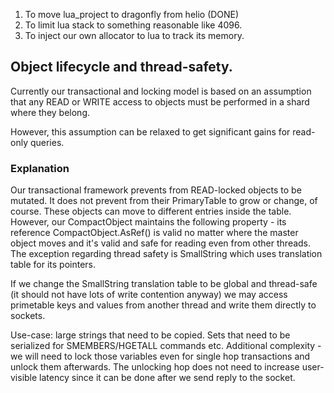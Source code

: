 1. To move lua_project to dragonfly from helio (DONE)
2. To limit lua stack to something reasonable like 4096.
3. To inject our own allocator to lua to track its memory.


## Object lifecycle and thread-safety.

Currently our transactional and locking model is based on an assumption that any READ or WRITE
access to objects must be performed in a shard where they belong.

However, this assumption can be relaxed to get significant gains for read-only queries.

### Explanation
Our transactional framework prevents from READ-locked objects to be mutated. It does not prevent from their PrimaryTable to grow or change, of course. These objects can move to different entries inside the table. However, our CompactObject maintains the following property - its reference CompactObject.AsRef() is valid no matter where the master object moves and it's valid and safe for reading even from other threads. The exception regarding thread safety is SmallString which uses translation table for its pointers.

If we change the SmallString translation table to be global and thread-safe (it should not have lots of write contention anyway) we may access primetable keys and values from another thread and write them directly to sockets.

Use-case: large strings that need to be copied. Sets that need to be serialized for SMEMBERS/HGETALL commands etc. Additional complexity - we will need to lock those variables even for single hop transactions and unlock them afterwards. The unlocking hop does not need to increase user-visible latency since it can be done after we send reply to the socket.

